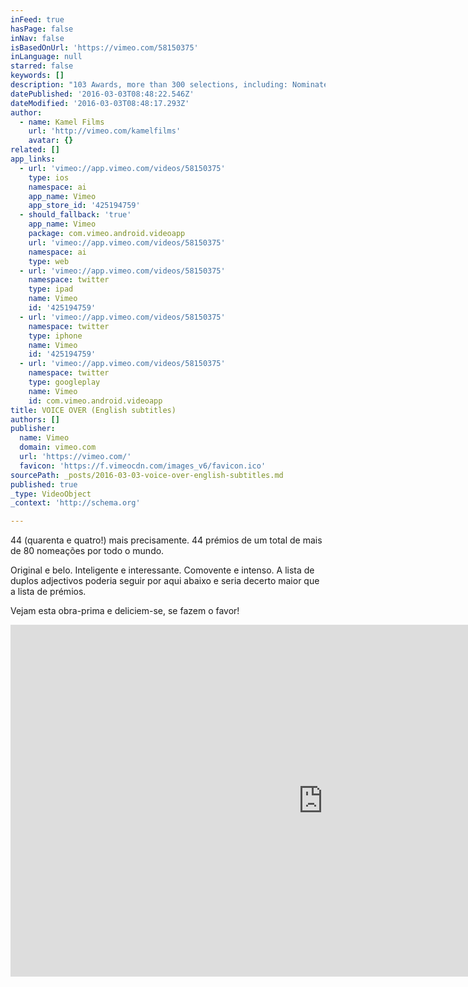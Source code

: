 ```yaml
---
inFeed: true
hasPage: false
inNav: false
isBasedOnUrl: 'https://vimeo.com/58150375'
inLanguage: null
starred: false
keywords: []
description: "103 Awards, more than 300 selections, including: Nominated to the Spanish Academy Award 2013 (Goya) Melies D'or 2013 (Best European Fantastic Short Film), received in Sitges International Film Festival Tribeca Film Festival, official selection Clermont Ferrand 2013, official selection Gijon International Film Festival, Young Jury Award Chicago International Film Festival,"
datePublished: '2016-03-03T08:48:22.546Z'
dateModified: '2016-03-03T08:48:17.293Z'
author:
  - name: Kamel Films
    url: 'http://vimeo.com/kamelfilms'
    avatar: {}
related: []
app_links:
  - url: 'vimeo://app.vimeo.com/videos/58150375'
    type: ios
    namespace: ai
    app_name: Vimeo
    app_store_id: '425194759'
  - should_fallback: 'true'
    app_name: Vimeo
    package: com.vimeo.android.videoapp
    url: 'vimeo://app.vimeo.com/videos/58150375'
    namespace: ai
    type: web
  - url: 'vimeo://app.vimeo.com/videos/58150375'
    namespace: twitter
    type: ipad
    name: Vimeo
    id: '425194759'
  - url: 'vimeo://app.vimeo.com/videos/58150375'
    namespace: twitter
    type: iphone
    name: Vimeo
    id: '425194759'
  - url: 'vimeo://app.vimeo.com/videos/58150375'
    namespace: twitter
    type: googleplay
    name: Vimeo
    id: com.vimeo.android.videoapp
title: VOICE OVER (English subtitles)
authors: []
publisher:
  name: Vimeo
  domain: vimeo.com
  url: 'https://vimeo.com/'
  favicon: 'https://f.vimeocdn.com/images_v6/favicon.ico'
sourcePath: _posts/2016-03-03-voice-over-english-subtitles.md
published: true
_type: VideoObject
_context: 'http://schema.org'

---
```

44 (quarenta e quatro!) mais precisamente. 44 prémios de um total de mais de 80 nomeações por todo o mundo.

Original e belo. Inteligente e interessante. Comovente e intenso. A lista de duplos adjectivos poderia seguir por aqui abaixo e seria decerto maior que a lista de prémios.

Vejam esta obra-prima e deliciem-se, se fazem o favor!

<iframe src="https://cdn.embedly.com/widgets/media.html?src=https%3A%2F%2Fplayer.vimeo.com%2Fvideo%2F58150375&amp;url=https%3A%2F%2Fvimeo.com%2F58150375&amp;image=http%3A%2F%2Fi.vimeocdn.com%2Fvideo%2F403679324_1280.jpg&amp;key=b7d04c9b404c499eba89ee7072e1c4f7&amp;type=text%2Fhtml&amp;schema=vimeo" width="1000" height="563" scrolling="no" frameborder="0" allowfullscreen="allowfullscreen" style=""></iframe>